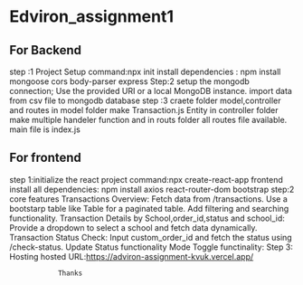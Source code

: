 # Edviron_assignment1
For Backend
------------------
step :1
Project Setup
command:npx init
install dependencies :
npm install mongoose cors body-parser express
Step:2
setup the mongodb connection;
Use the provided URI or a local MongoDB instance.
import data from csv file to mongodb database
step  :3
craete folder model,controller and routes
in model folder make Transaction.js Entity
in controller folder make multiple handeler function
and in routs folder all routes file available.
main file is index.js

For frontend
-----------------
step 1:initialize the react project
command:npx create-react-app frontend
install all dependencies:
npm install axios react-router-dom bootstrap
step:2
core features
Transactions Overview:
Fetch data from /transactions.
Use a bootstarp table like Table for a paginated table.
Add filtering and searching functionality.
Transaction Details by School,order_id,status and school_id:
Provide a dropdown to select a school and fetch data dynamically.
Transaction Status Check:
Input custom_order_id and fetch the status using /check-status.
Update Status functionality
 Mode Toggle functinality:
Step 3: Hosting
hosted URL:https://adviron-assignment-kvuk.vercel.app/

                Thanks


